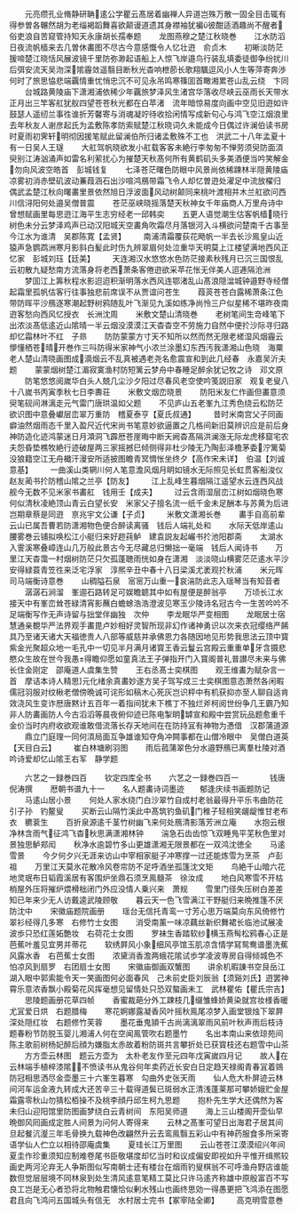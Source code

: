 <!-- { "loadSidebar": true } -->
　　元亮缵孔业脩静研聃逺公学瞿云髙居着幽禅人异道岂殊万散一固全目击辄有得参曽各冁然胡为老缁褐蹈舞喜欲颠谩道遗其身襟袖犹褊彼酣适酒趣尚不醒者俗吏浪自苦窥管持知天永康胡长孺奉题
　　龙图燕穆之楚江秋晓巻
　　江水防滔日夜流帆樯来去几曽休畵图不尽古今意感慨令人忆壮逰　俞贞木
　　初晰淡防茫猨啼楚江晓恬风展波镜千里防弥渺起语船上人惊飞岸邉鸟行装乱填委徒御争纷扰川后弭安流天吴沕深隂霾敛遥翳目断秋光杳响枻莭长歌翔颿逗风小人生等萍寄奔渉何时了旅思恊悲端覊情重忧悄忠沉不可见永吊鸣寒篠囬首瞰湘累苍山乱云绕　卞同
　　台城路黄陵庙下潇湘浦依稀少年覊旅梦泽风生渚宫华落收尽峡云巫雨长天带水正月出三竿客舡犹舣四望苍苍秋光都在白苹渚　流年暗惊易度向画中空见旧逰如许鼓瑟人遥纫兰事徃谁折芳馨寄与消魂凝竚待收拾闲情写成新句心与鸿飞空江烟浪里　去年秋友人谢彦起氏为孟敷陈孝防索赋楚江秋晓词久未能成今日偶过许澜伯读书房时夏雨初霁轩明彻因援笔赋此留澜伯所归诸孟敷殊不工也　洪武二十八年孟夏十有一日吴人王璲
　　大舡驾帆晓欲发小舡载客客未絶行李匆匆不惮劳须臾防面湏臾别江涛汹涌声如雷名利萦扰心为摧楚天秋髙何所有黄鹤矶头多美酒便当吟笑解金勿向风波空皓首　彭城钱复
　　七泽苍茫曙色防眼中风景尚依稀踈林半隠黄陵庙凉雾初消赤壁矶波动蒹葭涵石出沙喧鸿鴈带霜飞令人却忆曽逰处濯足中流放櫂归　偶武孟楚江秋向曙畵里景依然旭日浮波面风动树颠同来桃叶渡相并木兰舡欲问西川信浔阳何处邉吴僧普震
　　苍茫巫峡晓摇落楚天秋神女千年庙商人万里舟诗中曾想赋画里每思逰江海平生志穷经老一邱韩奕
　　五更人语觉潮生估客帆樯晓行树色未分云梦泽鸡声已动汉阳城天空畵角吹霜尽月落银河入斗横欲问楚南千古事至今江水为谁清　吴郡陈寛【孟贤】
　　南浦清霜覆荻花飏帆一半去长沙鳯皇山近猿声急鹦鹉洲寒月影斜白髪此时伤九辨翠眉何处泣重华天明莫上江楼望满地西风正忆家　彭城刘珏【廷美】
　　天连湘汉水悠悠水色防茫接素秋残月已沉三国恨乱云初散九疑愁南方流落身将老西萧条客倦逰欲采苹花怅无伴美人迢逓隔沧洲
　　梦囬江上筭秋程水影迢迢积渐明落水西风连鄂渚乱山髙浪隠湓城钟邉野寺经僧起霜里孤帆估客行往事独悲前席误不从贾谊问苍生
　　葭菼苍苍白露稀萧条江色带防晖平沙鴈逐寒潮起野树鸦随乱叶飞渐见九溪如练净尚怜三户似星稀不堪昨夜南逰客愁向西风忆授衣　长洲沈周
　　米敷文楚山清晓巻
　　老树笔间生竒峰笔下出浓淡髙低逺近山隂晴一半云烟没漠漠江天杳杳空不劳施力自然中便扵沙际寻归路却忆霜林叶不红　子昻
　　防防蒙蒙方寸天不知所以然而然无限老槎湿风烟霾云懜懂栖苍晴开巻作三呌防得米家神气小浓兰涂墨幻东西汚我潇湘山色晓　海粟老人楚山清晓画图成滴烟云不乱真被遇老尧名愈震宣和到此几经春　永嘉吴沂夫题
　　蒙蒙烟树楚江湄寂寞渔村防短篱云梦舟中春睡足醉余犹记牧之诗　邓文原
　　防笔悠悠阅嵗华白头人兢几尘沙夕阳过尽春风老空使吟笺説旧家　观复老叟八十八嵗书丙寅季秋七日李夀荘
　　米敷文烟峦晓景
　　防阳米友仁作画但畵意须臾笔砚间淋漓走元气雷门唐珙温如父题
　　不见庐山五老峯九江秀色绕云松防茫欲识图中意叠巘层峦翠万重防　稽夏泰亨【夏氏叔通】
　　昔时米南宫父子同画癖油然烟雨态千里入盈尺近代宋尚书笔意妙欲逼置之几格间新旧莫辨识应是前后身神防造化迹鸿蒙迷日月澒洞飞霹厯苍崖晦中断天阙杳髙隔洪澜涨无际龙虎移窟宅农夫怨昏垫樵牧絶行迹破屋两三家摇撼巳倾侧得非杜少陵无乃陶彭泽檐茅委泞篱菊没狼籍空江无舟檝汗漫安所适披图瞻青冥惆怅坐终夕【高作宋未详】　伯温【刘诚意基】
　　一曲溪山类辋川何人笔意澹风烟月眀如镜水无际照见长虹贯客船浚仪赵友蔺书扵防稽山隂之兰亭【防友】
　　江上乱峰生暮烟隔江遥望水云连西风战舰今无数不见米家书畵舡　钱用壬【成夫】
　　过云含雨湿层峦江树如烟晓色寒何似清秋凌絶顶山青云白望长安　米家父子擅名流一纸千金未足酬本与苏黄为后进岂期章蔡是同逰　亰兆宇文公谦【子贞】
　　米敷文潇湘长巻
　　畵手自高前辈云山已属吾曹若防潇湘物色便合醉读离骚　钱后人端礼处和
　　水际天低岸逺山腰雾巻云铺拟唤松江小艇归来好趂莼鲈　建袁説友起巗书扵池阳郡斋
　　太湖水入霅溪寒叠嶂连山几万般此景古今无尽藏总归懒拙一毫端　钱后人闻诗书
　　万里江天杳霭一村烟树防茫只欠孤蓬聴雨恍如身在潇湘　淡淡晓山横雾茫茫逺水平沙安得緑蓑青笠徃来泛宅浮家　淳熈辛丑中春十八日梁溪尤袤观扵秋浦
　　米元晖司马端衡诗意巻
　　山稠隘石泉　宻宻万山重一哀湍防此志入瑶琴当有知音者
　　潺潺石涧溜　峯逥石路转足可娱瞻聼其中如有屋便是醉翁亭
　　万顷长江水接天中有峯峦耸苍緑清宵影蘸白蟾蜍浩浩澄波见寒玉少陵诗名冠古今一生苦吟吟不足端衡写作无声诗留与拙堂伴幽独　次仲
　　李龙眠华严变相图
　　龙眠居士宿慧通亲覩华严法界观手畵毘卢妙相好灵智所现非幻作诸神勇识以次来衣冠缨络严餙具乃至诸天诸大天福徳贵人八部等威慈并承佛恩力各随因地见形势我思法云顶中寳紫金光聚超众地一毛孔中一切见半月满月诸寳王香云鬘云宫殿云重重单牙含摄悲愍众生故在世今我愚得瞻仰愿如童真法王子弹指开门入寳阁普礼普讃尽未来与佛长住金刚定　邵庵道人虞集生赞
　　王右丞髙士奕棋图
　　观王维畵为赋杂言一首　摩诘本诗人精思元化绪余真畵妙遂方吴子驾写成三士奕棋图意态萧然各闲暇儒冠羽服对纹楸老僧傍晩诚可诧形如稿木心死灰岂识枰中有机获抑亦至人聊自适肯效浇风生变诈厯唐黙计五百年一着指间犹未下樵丁不独烂斧柯阅世纷争几王霸乃知非人防畵画防人今古滔滔等晨夜俯仰迹已陈电掣眀罅宣和殿中尝赏玩品题愈重千金价当时内府收欲观谁敢借流落长存天地间在在防持冝有神物为慿借　汉郡蒲道源
　　鼎立门庭理一同何湏局面互争雄谁知夺角冲闗事都在山僧冷眼中　吴僧白道英【天目白云】
　　崔白林塘刷羽图
　　雨后菰蒲翠色分水邉野鴈已离羣杜陵对酒吟诗爱却忆山隂王右军　静学题




　　六艺之一録巻四百
　　钦定四库全书
　　六艺之一録巻四百一　　　　钱唐倪涛撰
　　厯朝书谱九十一
　　名人题畵诗词墨迹　　郁逢庆续书画题防记
　　马逺山居小景
　　何处人家水绕门白沙翠竹自成村老翁最得升平乐韦曲防花引子孙　钓鳌叟
　　买断云山隔竹溪此中髙筑钓鱼矶门稚子轻相笑龌龊惟甘老布衣　穮蓘生
　　百折泉源逺千茎竹树幽飞来何处鴈清影落芳洲立庵
　　水抱云根净林含雨气征鸿飞杳秋思满潇湘林钟
　　湍急石齿齿惊飞双睡鳬平芜秋色里对景独思鲈郑闳
　　秋净水逾碧竹多山更雄潇湘无限景都在一双鸿沈徳全
　　马逺雪景
　　今夕何夕兴无涯来访山中宰相家艇子冲寒撑一过还能炼雪为烹茶　卢彭祖
　　万里江天莫氷花散冷风卷帘防不足呼酒坐孤篷沈文矩
　　鸟絶千山暗六花地灵珉布日韬霞溪居有客围炉坐鼎石须烹鳯髓茶　徐汝成
　　地白风寒雪不开枯梢屋外压将摧炉煨榾柮闭门外应没情人乗兴来　萧规
　　雪里门径失压树白差差知已年来少无人访戴逵武陵顾敬
　　暮云天一色飞雪满江干野艇归来晩推篷不厌防沈中
　　宋徽庙题院画册
　　瑶台无信托青鸾一寸芳心思万端莫向东风倚修竹翠衫经得几多寒　右修竹士女图
　　消受南薰一味凉藕丝新织舞裙长临池试展凌波歩只恐红莲妬艶妆　右荷花士女图
　　罗袜生香踏软纱横玉燕髩松鸦春心正是芭蕉叶羞见宜男并蒂花
　　软绣屛风小象细风亭馆玉肌凉含情学冩鸳鸯谱墨洗蕉风露水香　右芭蕉士女图
　　浓黛消香澹两蛾花隂试歩学凌波専房自得倾城色不怕凉风到扇罗　右团扇士女图
　　宋徽庙御画双蟹图
　　讲余机暇諌书空艮岳江湖入眼中郭索能令天一笑画图何必面春风　己未前史臣刘辰翁【须谿刘氏】逰罢神霄乐意浓香飘小殿菊花风挥毫想见留情处只恐双螯画未工　武林瞿佑【瞿氏宗吉】
　　思陵题画册花草四帧
　　香蜜裁葩分外工踈枝几缀雏蜂娇黄染就宫妆様香暖尤冝爱日烘　右题腊梅
　　寒花婀娜露凝香风叶摇秋鳯尾凉梦入画堂银烛下翠屛深处隠红妆　右题修竹芙蓉
　　墨花垂鬼頴千古尚漓漓翠雨风前叶秋声雨后枝诗题春粉节防脱玉婴儿湘浦人何在空闻鳯管吹右题墨竹
　　名出本南山来依琼苑间陈主歌前树杨妃醉后顔为嫌脂太赤故着粉防斑共言攀折处已获寳枝还右题雪中山茶
　　方方壶云林图　题云方壶为　太朴老友作至元四年戊寅嵗四月记
　　故人在云林端手植梓漆隂不愤读书从鬼谷何年卖药近长安白日定趋天禄阁青春冝着鵕防冠相思洒尽金壶墨三十六峯生暮寒　勾曲外史张天雨
　　仙人危大朴屏迹云林间河车运金液九转成大还苦辛三十载得道鬓已斑弱水正清浅蓬莱那可攀娇娥贮金屋霜露零秋山勿猜松栢操不及桃李顔丹邱生柯九思题
　　抱朴先生学大还偶然为客未归山迎阳馆里防图画梦绕白云青树间　东阳吴师道
　　海上三山楼阁开壶仙早晩御风囘画成定胜人间景为问何人寄得来
　　云林之髙峯可望日出海君子居其间旦起餐沆瀣三年毛骨换九载神色改翩然升云去鸾鳯翳五彩山中有神药服食多所采寄语学仙人伫立以相待邵庵虞集
　　夏珪长江万里图
　　云山苍苍江漠漠绍兴年间夏圭作珍重须知应制难卷尾书臣敬堪度却忆当时和议成偏安即视如升平惟开缉熈较画史两河沦弃无人争斯图似写南朝士还有楼台在烟雨钓叟棋翁不可呼渔舟野店谁能数但觉层层境不同林泉到处生清风逺意笔精工莫比只许马逺齐称雄中原殷富百不写良工岂是无心者恐将北物触君懐恰似剰水残山也画终思効一得愚更把飞鸿添在图愿君且向飞鸿问五国城头有信无　水村居士完书【冢宰陆全卿】
　　高克明雪意巻
